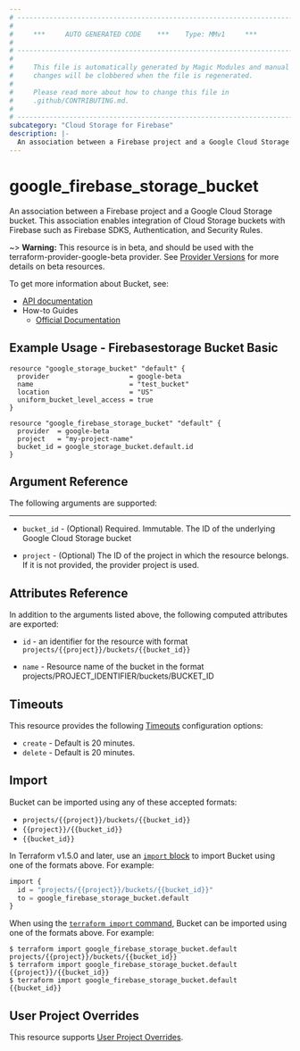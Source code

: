 ```yaml
---
# ----------------------------------------------------------------------------
#
#     ***     AUTO GENERATED CODE    ***    Type: MMv1     ***
#
# ----------------------------------------------------------------------------
#
#     This file is automatically generated by Magic Modules and manual
#     changes will be clobbered when the file is regenerated.
#
#     Please read more about how to change this file in
#     .github/CONTRIBUTING.md.
#
# ----------------------------------------------------------------------------
subcategory: "Cloud Storage for Firebase"
description: |-
  An association between a Firebase project and a Google Cloud Storage bucket.
---
```


# google\_firebase\_storage\_bucket

An association between a Firebase project and a Google Cloud Storage bucket.
This association enables integration of Cloud Storage buckets with Firebase such as Firebase SDKS, Authentication, and Security Rules.

~> **Warning:** This resource is in beta, and should be used with the terraform-provider-google-beta provider.
See [Provider Versions](https://terraform.io/docs/providers/google/guides/provider_versions.html) for more details on beta resources.

To get more information about Bucket, see:

* [API documentation](https://firebase.google.com/docs/reference/rest/storage/rest/v1beta/projects.buckets)
* How-to Guides
    * [Official Documentation](https://firebase.google.com/docs/storage/)

## Example Usage - Firebasestorage Bucket Basic


```hcl
resource "google_storage_bucket" "default" {
  provider                    = google-beta
  name                        = "test_bucket"
  location                    = "US"
  uniform_bucket_level_access = true
}

resource "google_firebase_storage_bucket" "default" {
  provider  = google-beta
  project   = "my-project-name"
  bucket_id = google_storage_bucket.default.id
}
```

## Argument Reference

The following arguments are supported:



- - -


* `bucket_id` -
  (Optional)
  Required. Immutable. The ID of the underlying Google Cloud Storage bucket

* `project` - (Optional) The ID of the project in which the resource belongs.
    If it is not provided, the provider project is used.


## Attributes Reference

In addition to the arguments listed above, the following computed attributes are exported:

* `id` - an identifier for the resource with format `projects/{{project}}/buckets/{{bucket_id}}`

* `name` -
  Resource name of the bucket in the format projects/PROJECT_IDENTIFIER/buckets/BUCKET_ID


## Timeouts

This resource provides the following
[Timeouts](https://developer.hashicorp.com/terraform/plugin/sdkv2/resources/retries-and-customizable-timeouts) configuration options:

- `create` - Default is 20 minutes.
- `delete` - Default is 20 minutes.

## Import


Bucket can be imported using any of these accepted formats:

* `projects/{{project}}/buckets/{{bucket_id}}`
* `{{project}}/{{bucket_id}}`
* `{{bucket_id}}`


In Terraform v1.5.0 and later, use an [`import` block](https://developer.hashicorp.com/terraform/language/import) to import Bucket using one of the formats above. For example:

```tf
import {
  id = "projects/{{project}}/buckets/{{bucket_id}}"
  to = google_firebase_storage_bucket.default
}
```

When using the [`terraform import` command](https://developer.hashicorp.com/terraform/cli/commands/import), Bucket can be imported using one of the formats above. For example:

```
$ terraform import google_firebase_storage_bucket.default projects/{{project}}/buckets/{{bucket_id}}
$ terraform import google_firebase_storage_bucket.default {{project}}/{{bucket_id}}
$ terraform import google_firebase_storage_bucket.default {{bucket_id}}
```

## User Project Overrides

This resource supports [User Project Overrides](https://registry.terraform.io/providers/hashicorp/google/latest/docs/guides/provider_reference#user_project_override).
